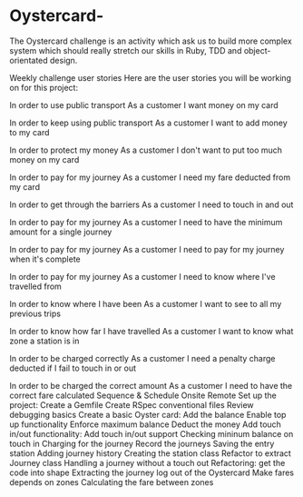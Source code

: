 # Oystercard-


The Oystercard challenge is an activity which ask us to build more complex system which should really stretch our skills in Ruby, TDD and
object-orientated design.


Weekly challenge user stories
Here are the user stories you will be working on for this project:

In order to use public transport
As a customer
I want money on my card

In order to keep using public transport
As a customer
I want to add money to my card

In order to protect my money
As a customer
I don't want to put too much money on my card

In order to pay for my journey
As a customer
I need my fare deducted from my card

In order to get through the barriers
As a customer
I need to touch in and out

In order to pay for my journey
As a customer
I need to have the minimum amount for a single journey

In order to pay for my journey
As a customer
I need to pay for my journey when it's complete

In order to pay for my journey
As a customer
I need to know where I've travelled from

In order to know where I have been
As a customer
I want to see to all my previous trips

In order to know how far I have travelled
As a customer
I want to know what zone a station is in

In order to be charged correctly
As a customer
I need a penalty charge deducted if I fail to touch in or out

In order to be charged the correct amount
As a customer
I need to have the correct fare calculated
Sequence & Schedule
Onsite
Remote
Set up the project:
Create a Gemfile
Create RSpec conventional files
Review debugging basics
Create a basic Oyster card:
Add the balance
Enable top up functionality
Enforce maximum balance
Deduct the money
Add touch in/out functionality:
Add touch in/out support
Checking mininum balance on touch in
Charging for the journey
Record the journeys
Saving the entry station
Adding journey history
Creating the station class
Refactor to extract Journey class
Handling a journey without a touch out
Refactoring: get the code into shape
Extracting the journey log out of the Oystercard
Make fares depends on zones
Calculating the fare between zones
